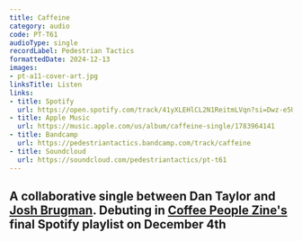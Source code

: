 ```yaml
---
title: Caffeine
category: audio
code: PT-T61
audioType: single
recordLabel: Pedestrian Tactics
formattedDate: 2024-12-13
images:
- pt-a11-cover-art.jpg
linksTitle: Listen
links:
- title: Spotify
  url: https://open.spotify.com/track/41yXLEHlCL2N1ReitmLVqn?si=Dwz-e5UESxqglIgICAQvLA&
- title: Apple Music
  url: https://music.apple.com/us/album/caffeine-single/1783964141
- title: Bandcamp
  url: https://pedestriantactics.bandcamp.com/track/caffeine
- title: Soundcloud
  url: https://soundcloud.com/pedestriantactics/pt-t61
---
```


## A collaborative single between Dan Taylor and [Josh Brugman](http://instagram.com/joshbrugman). Debuting in [Coffee People Zine's](https://coffeepeople.org) final Spotify playlist on December 4th